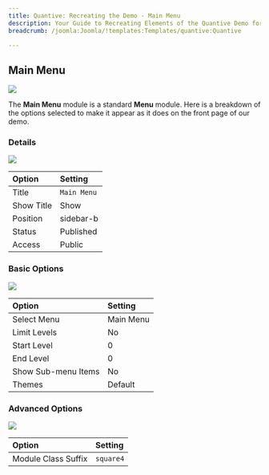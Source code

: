 ```yaml
---
title: Quantive: Recreating the Demo - Main Menu
description: Your Guide to Recreating Elements of the Quantive Demo for Joomla
breadcrumb: /joomla:Joomla/!templates:Templates/quantive:Quantive

---
```


Main Menu
-----

![][demo]

The **Main Menu** module is a standard **Menu** module. Here is a breakdown of the options selected to make it appear as it does on the front page of our demo.

### Details

![][demo2]

| Option      | Setting     |
| :---------- | :---------- |
| Title       | `Main Menu` |
| Show Title  | Show        |
| Position    | sidebar-b   |
| Status      | Published   |
| Access      | Public      |

### Basic Options

![][demo3]

| Option              | Setting   |  
| :------------------ | :-------- |  
| Select Menu         | Main Menu |  
| Limit Levels        | No        |  
| Start Level         | 0         |  
| End Level           | 0         |  
| Show Sub-menu Items | No        |  
| Themes              | Default   |  

### Advanced Options

![][demo4]

| Option              | Setting     |
| :----------         | :---------- |
| Module Class Suffix | `square4`   |

[demo]: assets/demo_4.jpeg
[demo2]: assets/demo_5a.jpeg
[demo3]: assets/demo_5b.jpeg
[demo4]: assets/demo_5c.jpeg
